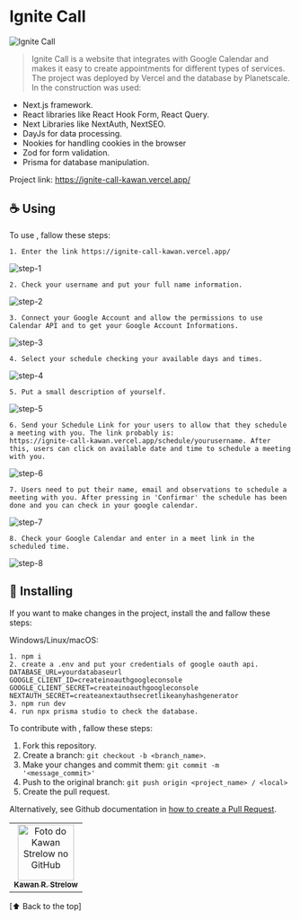 # Ignite Call

<img src="https://kawan-demo-s3.s3.eu-west-1.amazonaws.com/ignite-call/1.jpg" alt="Ignite Call">

> Ignite Call is a website that integrates with Google Calendar and makes it easy to create appointments for different types of services. The project was deployed by Vercel and the database by Planetscale. In the construction was used:

- Next.js framework.
- React libraries like React Hook Form, React Query.
- Next Libraries like NextAuth, NextSEO.
- DayJs for data processing.
- Nookies for handling cookies in the browser
- Zod for form validation.
- Prisma for database manipulation.

Project link: https://ignite-call-kawan.vercel.app/

## ☕ Using <Ignite Call>

To use <Ignite Call>, fallow these steps:

```
1. Enter the link https://ignite-call-kawan.vercel.app/
```
<img src="https://kawan-demo-s3.s3.eu-west-1.amazonaws.com/ignite-call/1.JPG" alt="step-1">

```
2. Check your username and put your full name information.
```
<img src="https://kawan-demo-s3.s3.eu-west-1.amazonaws.com/ignite-call/2.JPG" alt="step-2">

```
3. Connect your Google Account and allow the permissions to use Calendar API and to get your Google Account Informations.
```
<img src="https://kawan-demo-s3.s3.eu-west-1.amazonaws.com/ignite-call/3.JPG" alt="step-3">

```
4. Select your schedule checking your available days and times.
```
<img src="https://kawan-demo-s3.s3.eu-west-1.amazonaws.com/ignite-call/4.JPG" alt="step-4">

```
5. Put a small description of yourself.
```
<img src="https://kawan-demo-s3.s3.eu-west-1.amazonaws.com/ignite-call/5.JPG" alt="step-5">

```
6. Send your Schedule Link for your users to allow that they schedule a meeting with you. The link probably is:
https://ignite-call-kawan.vercel.app/schedule/yourusername. After this, users can click on available date and time to schedule a meeting with you.
```
<img src="https://kawan-demo-s3.s3.eu-west-1.amazonaws.com/ignite-call/6.JPG" alt="step-6">

```
7. Users need to put their name, email and observations to schedule a meeting with you. After pressing in 'Confirmar' the schedule has been done and you can check in your google calendar.
```
<img src="https://kawan-demo-s3.s3.eu-west-1.amazonaws.com/ignite-call/7.JPG" alt="step-7">

```
8. Check your Google Calendar and enter in a meet link in the scheduled time.
```
<img src="https://kawan-demo-s3.s3.eu-west-1.amazonaws.com/ignite-call/8.JPG" alt="step-8">

## 🚀 Installing <Ignite Call>

If you want to make changes in the project, install the <Ignite Call> and fallow these steps:

Windows/Linux/macOS:

```
1. npm i
2. create a .env and put your credentials of google oauth api.
DATABASE_URL=yourdatabaseurl
GOOGLE_CLIENT_ID=createinoauthgoogleconsole
GOOGLE_CLIENT_SECRET=createinoauthgoogleconsole
NEXTAUTH_SECRET=createanextauthsecretlikeanyhashgenerator
3. npm run dev
4. run npx prisma studio to check the database.
```

To contribute with <Ignite Call>, fallow these steps:

1. Fork this repository.
2. Create a branch: `git checkout -b <branch_name>`.
3. Make your changes and commit them: `git commit -m '<message_commit>'`
4. Push to the original branch: `git push origin <project_name> / <local>`
5. Create the pull request.

Alternatively, see Github documentation in [how to create a Pull Request](https://help.github.com/en/github/collaborating-with-issues-and-pull-requests/creating-a-pull-request).

<table>
  <tr>
    <td align="center">
      <a href="#">
        <img src="https://github.com/kawanstrelow.png" width="100px;" alt="Foto do Kawan Strelow no GitHub"/><br>
        <sub>
          <b>Kawan R. Strelow</b>
        </sub>
      </a>
    </td>
    
  </tr>
</table>

[⬆ Back to the top]<br>
